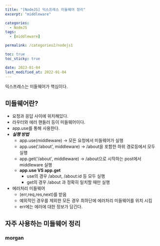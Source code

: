 ```yaml
---
title: "[NodeJS] 익스프레스 미들웨어 정리"
excerpt: "middleware"

categories:
  - NodeJS
tags:
  - [middleware]

permalink: /categories2/nodejs1

toc: true
toc_sticky: true

date: 2023-01-04
last_modified_at: 2022-01-04
---
```


익스프레스는 미들웨어가 핵심이다.

## 미들웨어란?

- 요청과 응답 사이에 위치해있다.
- 라우터와 에러 핸들러 등이 미들웨어이다.
- app.use를 통해 사용한다.
- **_실행 방법_**
  - app.use(middleware) -> 모든 요청에서 미들웨어가 실행
  - app.use('/about', middleware) -> /about을 포함한 하위 경로등에서 모두 실행
  - app.get('/about', middleware) -> /about으로 시작하는 post에서 middleware 실행
  - **app.use VS app.get**
    - use의 경우 /about, /about:id 등 모두 실행
    - get의 경우 /about 과 정확히 일치할 때만 실행
- 에러처리 미들웨어
  - (err,req,res,next)를 받음
  - 예외적인 경우를 제외한 모든 경우 최하단에 에러처리 미들웨어를 위치 시킴
  - err에는 에러에 대한 정보가 담긴다.

## 자주 사용하는 미들웨어 정리

### morgan
